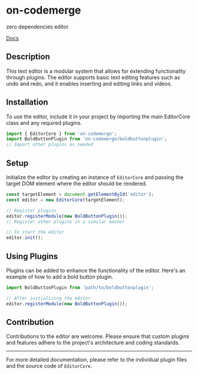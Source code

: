 # on-codemerge

zero dependencies editor

[Docs](https://s00d.github.io/on-codemerge/)

## Description

This text editor is a modular system that allows for extending functionality through plugins. The editor supports basic text editing features such as undo and redo, and it enables inserting and editing links and videos.

## Installation

To use the editor, include it in your project by importing the main EditorCore class and any required plugins.

```javascript
import { EditorCore } from 'on-codemerge';
import BoldButtonPlugin from 'on-codemerge/boldbuttonplugin';
// Import other plugins as needed
```

## Setup

Initialize the editor by creating an instance of `EditorCore` and passing the target DOM element where the editor should be rendered.

```javascript
const targetElement = document.getElementById('editor');
const editor = new EditorCore(targetElement);

// Register plugins
editor.registerModule(new BoldButtonPlugin());
// Register other plugins in a similar manner

// To start the editor
editor.init();
```

## Using Plugins

Plugins can be added to enhance the functionality of the editor. Here's an example of how to add a bold button plugin.

```javascript
import BoldButtonPlugin from 'path/to/boldbuttonplugin';

// After initializing the editor
editor.registerModule(new BoldButtonPlugin());
```


## Contribution

Contributions to the editor are welcome. Please ensure that custom plugins and features adhere to the project's architecture and coding standards.

---

For more detailed documentation, please refer to the individual plugin files and the source code of `EditorCore`.
